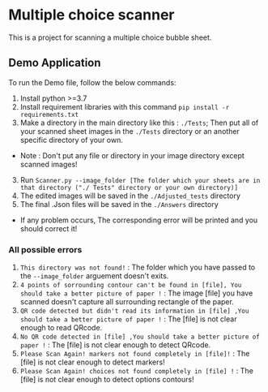 # Multiple choice scanner
This is a project for scanning a multiple choice bubble sheet. 
## Demo Application
To run the Demo file, follow the below commands:

1. Install python >=3.7 
2. Install requirement libraries with this command `pip install -r requirements.txt`  
2. Make a directory in the main directory like this : `./Tests`; Then put all of your scanned sheet images in the `./Tests` directory or an another specific directory of your own.
  * Note : Don't put any file or directory in your image directory except scanned images!
3. Run `Scanner.py --image_folder [The folder which your sheets are in that directory ("./ Tests" directory or your own directory)]`  
4. The edited images will be saved in the `./Adjusted_tests` directory 
4. The final .Json files  will be saved in the `./Answers` directory  

* If any problem occurs, The corresponding error will be printed and you should correct it!
### All possible errors 
1. `This directory was not found!` : The folder which you have passed to the `--image_folder` arguement doesn't exits.
2. `4 points of sorrounding contour can't be found in [file], You should take a better picture of paper !` : The image [file] you have scanned doesn't capture all surrounding rectangle of the paper. 
3. `QR code detected but didn't read its information in [file] ,You should take a better picture of paper !` : The [file] is not clear enough to read QRcode.
4. `No QR code detected in [file] ,You should take a better picture of paper !` : The [file] is not clear enough to detect QRcode.
5. `Please Scan Again! markers not found completely in [file]!` : The [file] is not clear enough to detect markers!
6. `Please Scan Again! choices not found completely in [file] !` : The [file] is not clear enough to detect options contours!

